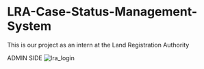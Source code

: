 # LRA-Case-Status-Management-System
This is our project as an intern at the Land Registration Authority

ADMIN SIDE
![lra_login](https://github.com/constRG/LRA-Case-Status-Management-System/assets/103750848/cd0a7204-bbe4-4b02-a35b-281f2ea576fb)

